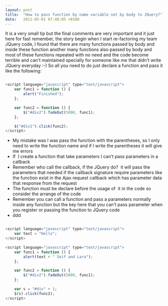 ```yaml
---
layout: post
title:  "How to pass function by name variable not by body to JQuery?"
date:   2011-05-01 07:40:05 +0100
---
```


It is a very small tip but the final comments are very important and it just here for fast remember, the story begin when I start re-factoring my team JQuery code, I found that there are many functions passed by body and inside these function another many functions also passed by body and most of these functions repeated with no need and the code
become terrible and can\'t maintained specially for someone like me that didn\'t write JQuery everyday :-) So all you need to do just declare a function and pass it like the following: 

```javascript

<script language="javascript" type="text/javascript">
    var func1 = function () {
        alert("Finished");
    };

    var func2 = function () {
        $("#div2").fadeOut(5000, func1);
    };

    $("#div1").click(func2);
</script>

```

-   My mistake was I was pass the function with the parentheses, so I
    only need to write the function name and if I write the parentheses
    it will give me errors
-   If  I create a function that take parameters I can\'t pass
    parameters in a callback
-   Remember who call the callback, if the JQuery do?  it will pass the
    parameters that needed if the callback signature require parameters
    like the function exist in the Ajax request callback which has
    parameter data that response from the request
-   The function must be declare before the usage of  it in the code so
    consider the arrange of the code
-   Remember you can call a function and pass a parameters normally
    inside any function but the key here that you can\'t pass parameter
    when you register or passing the function to JQuery code
-   ddd

```javascript

<script language="javascript" type="text/javascript">
    var text = "Hello";
</script>

<script language="javascript" type="text/javascript">
    var func1 = function () {
        alert(text + " Seif and Lara");
    };

    var func2 = function () {
        $("#div2").fadeOut(5000, func1);
    };

    var s = "#div" + 1;
    $(s).click(func2);
</script>

```

